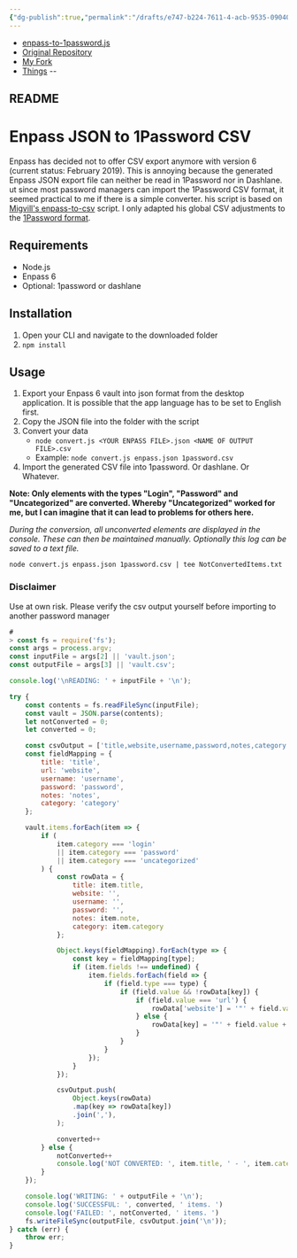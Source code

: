 ```yaml
---
{"dg-publish":true,"permalink":"/drafts/e747-b224-7611-4-acb-9535-0904030-c17-fc-2/","dgHomeLink":true,"dgPassFrontmatter":false}
---
```




- [enpass-to-1password.js](https://raw.githubusercontent.com/extratone/enpass-to-1password/master/convert.js)
- [Original Repository](https://github.com/heroheman/enpass-to-1password/blob/master/README.md)
- [My Fork](https://github.com/extratone/enpass-to-1password)
- [Things](things:///show?id=Q7uiJb9G43of8f1A9Hn5EE)
--

## README
# Enpass JSON to 1Password CSV
Enpass has decided not to offer CSV export anymore with version 6 (current status: February 2019). This is annoying because the generated Enpass JSON export file can neither be read in 1Password nor in Dashlane. 
ut since most password managers can import the 1Password CSV format, it seemed practical to me if there is a simple converter.
his script is based on [Migvill's enpass-to-csv](https://github.com/migvill/enpass-to-csv) script. I only adapted his global CSV adjustments to the [1Password format](https://support.1password.com/create-csv-files/). 
## Requirements
- Node.js
- Enpass 6
- Optional: 1password or dashlane

## Installation
1. Open your CLI and navigate to the downloaded folder
2. `npm install`

## Usage
1. Export your Enpass 6 vault into json format from the desktop application. It is possible that the app language has to be set to English first. 
2. Copy the JSON file into the folder with the script
3. Convert your data
    - `node convert.js <YOUR ENPASS FILE>.json <NAME OF OUTPUT FILE>.csv`
    - Example: `node convert.js enpass.json 1password.csv`
4. Import the generated CSV file into 1password. Or dashlane. Or Whatever.

**Note: Only elements with the types "Login", "Password" and "Uncategorized" are converted. Whereby "Uncategorized" worked for me, but I can imagine that it can lead to problems for others here.**

*During the conversion, all unconverted elements are displayed in the console. These can then be maintained manually. 
Optionally this log can be saved to a text file.*

`node convert.js enpass.json 1password.csv | tee NotConvertedItems.txt`

### Disclaimer
Use at own risk. Please verify the csv output yourself before importing to another password manager

```js
# 
> const fs = require('fs');
const args = process.argv;
const inputFile = args[2] || 'vault.json';
const outputFile = args[3] || 'vault.csv';

console.log('\nREADING: ' + inputFile + '\n');

try {
    const contents = fs.readFileSync(inputFile);
    const vault = JSON.parse(contents);
    let notConverted = 0;
    let converted = 0;

    const csvOutput = ['title,website,username,password,notes,category'];
    const fieldMapping = {
        title: 'title',
        url: 'website',
        username: 'username',
        password: 'password',
        notes: 'notes',
        category: 'category'
    };

    vault.items.forEach(item => {
        if (
            item.category === 'login'
            || item.category === 'password'
            || item.category === 'uncategorized'
        ) {
            const rowData = {
                title: item.title,
                website: '',
                username: '',
                password: '',
                notes: item.note,
                category: item.category
            };

            Object.keys(fieldMapping).forEach(type => {
                const key = fieldMapping[type];
                if (item.fields !== undefined) {
                    item.fields.forEach(field => {
                        if (field.type === type) {
                            if (field.value && !rowData[key]) {
                                if (field.value === 'url') {
                                    rowData['website'] = '"' + field.value + '"'; 
                                } else {
                                    rowData[key] = '"' + field.value + '"';
                                }
                            }
                        }
                    });
                } 
            });

            csvOutput.push(
                Object.keys(rowData)
                .map(key => rowData[key])
                .join(','),
            );

            converted++
        } else {
            notConverted++
            console.log('NOT CONVERTED: ', item.title, ' - ', item.category)
        }
    });

    console.log('WRITING: ' + outputFile + '\n');
    console.log('SUCCESSFUL: ', converted, ' items. ')
    console.log('FAILED: ', notConverted, ' items. ')
    fs.writeFileSync(outputFile, csvOutput.join('\n'));
} catch (err) {
    throw err;
}
```